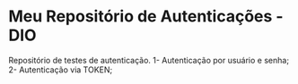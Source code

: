# Meu Repositório de Autenticações - DIO
Repositório de testes de autenticação.
    1- Autenticação por usuário e senha;
    2- Autenticação via TOKEN;
